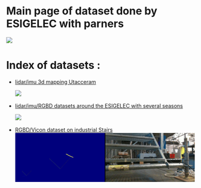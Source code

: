 # Main page of dataset done by ESIGELEC with parners
[![](https://img.youtube.com/vi/6mwToyNoxMQ/0.jpg)](https://www.youtube.com/watch?v=6mwToyNoxMQ)


# Index of datasets :

* [lidar/imu 3d mapping Utacceram](https://github.com/vauchey/mappingUtacceram)

    [![](https://img.youtube.com/vi/eBQ7_MFVoIs/0.jpg)](https://www.youtube.com/watch?v=eBQ7_MFVoIs)


* [lidar/imu/RGBD datasets around the ESIGELEC with several seasons](https://github.com/vauchey/GroundTruthHighAccuracyDataset)

    [![](images/LOOP1.gif)](https://www.google.com/maps/d/embed?mid=1cAdJnWjBnK7ZZkCva8ftSXN_qYLh2o9t)


* [RGBD/Vicon dataset on industrial Stairs](https://github.com/vauchey/StaircaseLocalization)
    [![](images/gifFer.gif)]()


